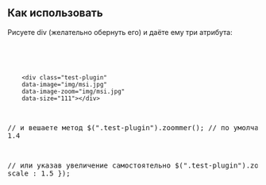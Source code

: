 <h2>Как использовать</h2>
Рисуете div (желательно обернуть его) и даёте ему три атрибута:
<pre>

  <!--
  Первый аттрибут - основная картинка
  Второй - картинка, которую увеличиваем, можно делать типа рентген
  Третий - размер лупы
  -->
  		<div class="test-plugin"
  		data-image="img/msi.jpg"
  		data-image-zoom="img/msi.jpg"
  		data-size="111"></div>

// и вешаете метод 
$(".test-plugin").zoommer(); // по умолчанию scale 1.4

// или указав увеличение самостоятельно
$(".test-plugin").zoommer({
    scale : 1.5 
});
	
</pre>
